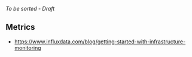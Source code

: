 *To be sorted - Draft*

## Metrics

- https://www.influxdata.com/blog/getting-started-with-infrastructure-monitoring

